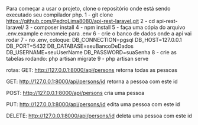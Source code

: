 Para começar a usar o projeto, clone o repositório onde está sendo executado seu compilador php.
1 - git clone https://github.com/PedroLima8080/api-rest-laravel.git
2 - cd api-rest-laravel/
3 - composer install
4 - npm install
5 - faça uma cópia do arquivo .env.example e renomeie para .env
6 - crie o banco de dados onde a api vai rodar
7 - no .env, coloque:
    DB_CONNECTION=pgsql
    DB_HOST=127.0.0.1
    DB_PORT=5432
    DB_DATABASE=seuBancoDeDados
    DB_USERNAME=seuUserName
    DB_PASSWORD=suaSenha
8 - crie as tabelas rodando: php artisan migrate
9 - php artisan serve

rotas:
GET: http://127.0.0.1:8000/api/persons
retorna todas as pessoas

GET: http://127.0.0.1:8000/api/persons/id
retorna a pessoa com este id

POST: http://127.0.0.1:8000/api/persons
cria uma pessoa

PUT: http://127.0.0.1:8000/api/persons/id
edita uma pessoa com este id

DELETE: http://127.0.0.1:8000/api/persons/id
deleta uma pessoa com este id

